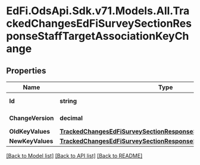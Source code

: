 # EdFi.OdsApi.Sdk.v71.Models.All.TrackedChangesEdFiSurveySectionResponseStaffTargetAssociationKeyChange

## Properties

Name | Type | Description | Notes
------------ | ------------- | ------------- | -------------
**Id** | **string** | Resource identifier | [optional] 
**ChangeVersion** | **decimal** | Change version | [optional] 
**OldKeyValues** | [**TrackedChangesEdFiSurveySectionResponseStaffTargetAssociationKey**](TrackedChangesEdFiSurveySectionResponseStaffTargetAssociationKey.md) |  | [optional] 
**NewKeyValues** | [**TrackedChangesEdFiSurveySectionResponseStaffTargetAssociationKey**](TrackedChangesEdFiSurveySectionResponseStaffTargetAssociationKey.md) |  | [optional] 

[[Back to Model list]](../../README.md#documentation-for-models) [[Back to API list]](../../README.md#documentation-for-api-endpoints) [[Back to README]](../../README.md)

